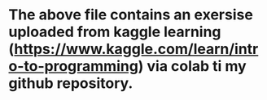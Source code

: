 # The above file contains an exersise uploaded from kaggle learning (https://www.kaggle.com/learn/intro-to-programming) via colab ti my github repository.
